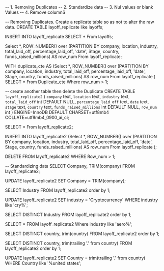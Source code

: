 --  1. Removing Duplicates
--  2. Standardize data
--  3. Nul values or blank Values
--  4. Remove columnS

--  Removing Duplicates. Create a replicate table so as not to alter the raw data.
CREATE TABLE layoff_replicate
like layoffs;

INSERT INTO layoff_replicate
SELECT *
From layoffs;

Select *,
ROW_NUMBER() over (PARTITION BY company, location,  industry,  total_laid_off, percentage_laid_off, 
'date', Stage, country, funds_raised_millions) AS row_num
From layoff_replicate;

WITH duplicate_cte AS
(Select *,
ROW_NUMBER() over (PARTITION BY company, location,  industry,  total_laid_off, percentage_laid_off, 
'date', Stage, country, funds_raised_millions) AS row_num
From layoff_replicate )
SELECT *
From Duplicate_cte
Where row_num > 1;

--  create another table then delete the Duplicate
CREATE TABLE `layoff_replicate2` (
  `company` text,
  `location` text,
  `industry` text,
  `total_laid_off` int DEFAULT NULL,
  `percentage_laid_off` text,
  `date` text,
  `stage` text,
  `country` text,
  `funds_raised_millions` int DEFAULT NULL,
   `row_num` int
) ENGINE=InnoDB DEFAULT CHARSET=utf8mb4 COLLATE=utf8mb4_0900_ai_ci; 

SELECT *
From layoff_replicate2;

INSERT INTO layoff_replicate2
(Select *,
ROW_NUMBER() over (PARTITION BY company, location,  industry,  total_laid_off, percentage_laid_off, 
'date', Stage, country, funds_raised_millions) AS row_num
From layoff_replicate );

DELETE
FROM layoff_replicate2
WHERE Row_num > 1;



-- Standardizing data
SELECT Company, TRIM(company)
FROM layoff_replicate2;
    
UPDATE layoff_replicate2
SET  Company = TRIM(company);

SELECT Industry
FROM layoff_replicate2
order by 1;

UPDATE  layoff_replicate2
SET industry = 'Cryptocurrency'
WHERE industry  like 'cry%';

SELECT DISTINCT Industry
FROM layoff_replicate2
order by 1;

SELECT *
FROM layoff_replicate2
Where industry  like 'aero%';

SELECT DISTINCT country, trim(country)
FROM layoff_replicate2
order by 1;


SELECT DISTINCT country, trim(trailing '.' from country)
FROM layoff_replicate2
order by 1;

UPDATE layoff_replicate2
SET Country = trim(trailing '.' from country)
WHERE Country like '%united states';



